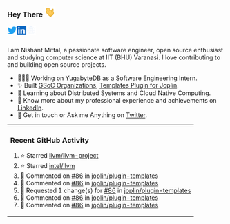 ### Hey There <img src="./assets/wave.gif" width="25px">
<a href="http://urls.nishantwrp.com/github-to-twitter" target="_blank">
  <img align="left" alt="Nishant's Twitter" width="22px" src="./assets/twitter.svg" />
</a>
<a href="http://urls.nishantwrp.com/github-to-linkedin" target="_blank">
  <img align="left" alt="Nishant's LinkedIn" width="22px" src="./assets/linkedin.svg" />
</a>
<a href="http://urls.nishantwrp.com/github-to-site" target="_blank">
  <img align="left" alt="Nishant's Site" width="22px" src="./assets/globe.svg" />
</a>
<br /><br />

I am Nishant Mittal, a passionate software engineer, open source enthusiast and studying computer science at IIT (BHU) Varanasi. I love contributing to and building open source projects.

- 👨🏽‍💻 Working on [YugabyteDB](https://www.github.com/yugabyte) as a Software Engineering Intern.
- ✨ Built [GSoC Organizations](https://www.gsocorganizations.dev/), [Templates Plugin for Joplin](https://github.com/joplin/plugin-templates).
- 🌱 Learning about Distributed Systems and Cloud Native Computing.
- 🚀 Know more about my professional experience and achievements on [LinkedIn](http://urls.nishantwrp.com/github-to-linkedin).
- 💬 Get in touch or Ask me Anything on [Twitter](http://urls.nishantwrp.com/github-to-twitter).

<table><tr>
  
<td valign="top" width="100%">

### Recent GitHub Activity
<!--RECENT_ACTIVITY:start-->
1. ⭐ Starred [llvm/llvm-project](https://github.com/llvm/llvm-project)<br>
2. ⭐ Starred [intel/llvm](https://github.com/intel/llvm)<br>
3. 💬 Commented on [#86](https://github.com/joplin/plugin-templates/pull/86#issuecomment-1878978407) in [joplin/plugin-templates](https://github.com/joplin/plugin-templates)<br>
4. 💬 Commented on [#86](https://github.com/joplin/plugin-templates/pull/86#discussion_r1443116330) in [joplin/plugin-templates](https://github.com/joplin/plugin-templates)<br>
5. 🔴 Requested 1 change(s) for [#86](https://github.com/joplin/plugin-templates/pull/86#pullrequestreview-1806388208) in [joplin/plugin-templates](https://github.com/joplin/plugin-templates)<br>
6. 💬 Commented on [#86](https://github.com/joplin/plugin-templates/pull/86#discussion_r1443115549) in [joplin/plugin-templates](https://github.com/joplin/plugin-templates)<br>
7. 💬 Commented on [#86](https://github.com/joplin/plugin-templates/pull/86#discussion_r1443117138) in [joplin/plugin-templates](https://github.com/joplin/plugin-templates)<br>
<!--RECENT_ACTIVITY:end-->

</td>
</tr></table>
